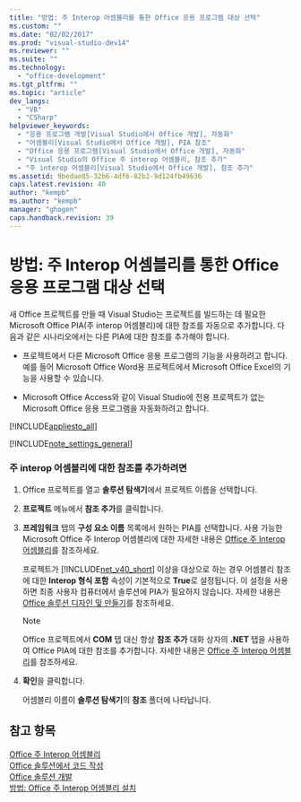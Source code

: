 ```yaml
---
title: "방법: 주 Interop 어셈블리를 통한 Office 응용 프로그램 대상 선택"
ms.custom: ""
ms.date: "02/02/2017"
ms.prod: "visual-studio-dev14"
ms.reviewer: ""
ms.suite: ""
ms.technology: 
  - "office-development"
ms.tgt_pltfrm: ""
ms.topic: "article"
dev_langs: 
  - "VB"
  - "CSharp"
helpviewer_keywords: 
  - "응용 프로그램 개발[Visual Studio에서 Office 개발], 자동화"
  - "어셈블리[Visual Studio에서 Office 개발], PIA 참조"
  - "Office 응용 프로그램[Visual Studio에서 Office 개발], 자동화"
  - "Visual Studio의 Office 주 interop 어셈블리, 참조 추가"
  - "주 interop 어셈블리[Visual Studio에서 Office 개발], 참조 추가"
ms.assetid: 9bedae85-32b6-4df6-82b2-9d124fb49636
caps.latest.revision: 40
author: "kempb"
ms.author: "kempb"
manager: "ghogen"
caps.handback.revision: 39
---
```

# 방법: 주 Interop 어셈블리를 통한 Office 응용 프로그램 대상 선택
  새 Office 프로젝트를 만들 때 Visual Studio는 프로젝트를 빌드하는 데 필요한 Microsoft Office PIA\(주 interop 어셈블리\)에 대한 참조를 자동으로 추가합니다.  다음과 같은 시나리오에서는 다른 PIA에 대한 참조를 추가해야 합니다.  
  
-   프로젝트에서 다른 Microsoft Office 응용 프로그램의 기능을 사용하려고 합니다.  예를 들어 Microsoft Office Word용 프로젝트에서 Microsoft Office Excel의 기능을 사용할 수 있습니다.  
  
-   Microsoft Office Access와 같이 Visual Studio에 전용 프로젝트가 없는 Microsoft Office 응용 프로그램을 자동화하려고 합니다.  
  
 [!INCLUDE[appliesto_all](../vsto/includes/appliesto-all-md.md)]  
  
 [!INCLUDE[note_settings_general](../sharepoint/includes/note-settings-general-md.md)]  
  
### 주 interop 어셈블리에 대한 참조를 추가하려면  
  
1.  Office 프로젝트를 열고 **솔루션 탐색기**에서 프로젝트 이름을 선택합니다.  
  
2.  **프로젝트** 메뉴에서 **참조 추가**를 클릭합니다.  
  
3.  **프레임워크** 탭의 **구성 요소 이름** 목록에서 원하는 PIA를 선택합니다.  사용 가능한 Microsoft Office 주 Interop 어셈블리에 대한 자세한 내용은 [Office 주 Interop 어셈블리](../vsto/office-primary-interop-assemblies.md)를 참조하세요.  
  
     프로젝트가 [!INCLUDE[net_v40_short](../sharepoint/includes/net-v40-short-md.md)] 이상을 대상으로 하는 경우 어셈블리 참조에 대한 **Interop 형식 포함** 속성이 기본적으로 **True**로 설정됩니다.  이 설정을 사용하면 최종 사용자 컴퓨터에서 솔루션에 PIA가 필요하지 않습니다.  자세한 내용은 [Office 솔루션 디자인 및 만들기](../vsto/designing-and-creating-office-solutions.md)를 참조하세요.  
  
    > [!NOTE]  
    >  Office 프로젝트에서 **COM** 탭 대신 항상 **참조 추가** 대화 상자의 **.NET** 탭을 사용하여 Office PIA에 대한 참조를 추가합니다.  자세한 내용은 [Office 주 Interop 어셈블리](../vsto/office-primary-interop-assemblies.md)를 참조하세요.  
  
4.  **확인**을 클릭합니다.  
  
     어셈블리 이름이 **솔루션 탐색기**의 **참조** 폴더에 나타납니다.  
  
## 참고 항목  
 [Office 주 Interop 어셈블리](../vsto/office-primary-interop-assemblies.md)   
 [Office 솔루션에서 코드 작성](../vsto/writing-code-in-office-solutions.md)   
 [Office 솔루션 개발](../vsto/developing-office-solutions.md)   
 [방법: Office 주 Interop 어셈블리 설치](../vsto/how-to-install-office-primary-interop-assemblies.md)  
  
  